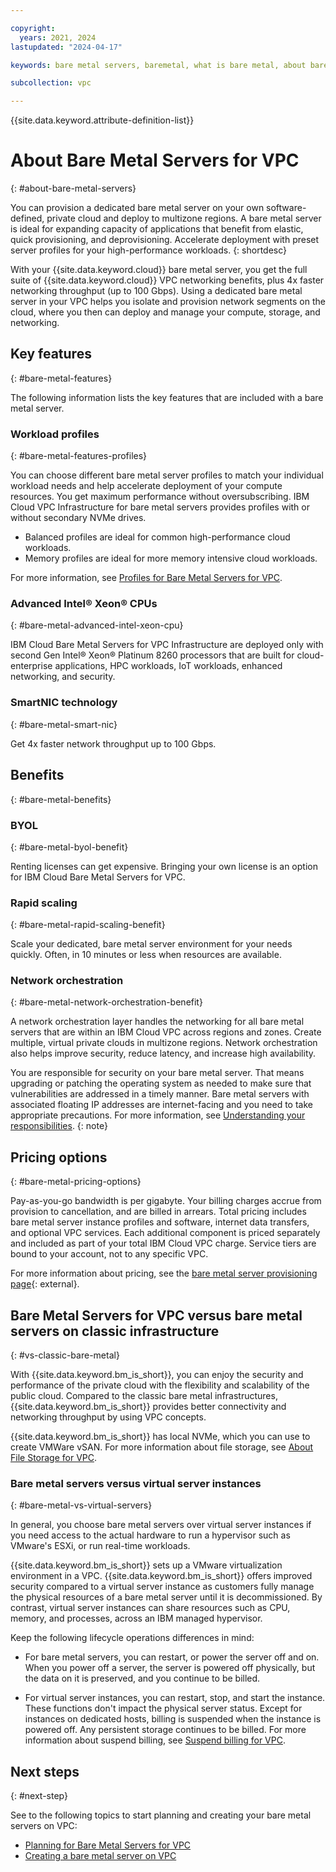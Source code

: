 ```yaml
---

copyright:
  years: 2021, 2024
lastupdated: "2024-04-17"

keywords: bare metal servers, baremetal, what is bare metal, about bare metal, bare metal features, bare metal benefits

subcollection: vpc

---
```


{{site.data.keyword.attribute-definition-list}}

# About Bare Metal Servers for VPC
{: #about-bare-metal-servers}

You can provision a dedicated bare metal server on your own software-defined, private cloud and deploy to multizone regions. A bare metal server is ideal for expanding capacity of applications that benefit from elastic, quick provisioning, and deprovisioning. Accelerate deployment with preset server profiles for your high-performance workloads.
{: shortdesc}

With your {{site.data.keyword.cloud}} bare metal server, you get the full suite of {{site.data.keyword.cloud}} VPC networking benefits, plus 4x faster networking throughput (up to 100 Gbps). Using a dedicated bare metal server in your VPC helps you isolate and provision network segments on the cloud, where you then can deploy and manage your compute, storage, and networking.

## Key features
{: #bare-metal-features}

The following information lists the key features that are included with a bare metal server.

### Workload profiles
{: #bare-metal-features-profiles}

You can choose different bare metal server profiles to match your individual workload needs and help accelerate deployment of your compute resources. You get maximum performance without oversubscribing. IBM Cloud VPC Infrastructure for bare metal servers provides profiles with or without secondary NVMe drives.

* Balanced profiles are ideal for common high-performance cloud workloads.
* Memory profiles are ideal for more memory intensive cloud workloads.

For more information, see [Profiles for Bare Metal Servers for VPC](/docs/vpc?topic=vpc-bare-metal-servers-profile).

### Advanced Intel® Xeon® CPUs
{: #bare-metal-advanced-intel-xeon-cpu}

IBM Cloud Bare Metal Servers for VPC Infrastructure are deployed only with second Gen Intel® Xeon® Platinum 8260 processors that are built for cloud-enterprise applications, HPC workloads, IoT workloads, enhanced networking, and security.

### SmartNIC technology
{: #bare-metal-smart-nic}

Get 4x faster network throughput up to 100 Gbps.

## Benefits
{: #bare-metal-benefits}

### BYOL
{: #bare-metal-byol-benefit}

Renting licenses can get expensive. Bringing your own license is an option for IBM Cloud Bare Metal Servers for VPC.

### Rapid scaling
{: #bare-metal-rapid-scaling-benefit}

Scale your dedicated, bare metal server environment for your needs quickly. Often, in 10 minutes or less when resources are available.

### Network orchestration
{: #bare-metal-network-orchestration-benefit}

A network orchestration layer handles the networking for all bare metal servers that are within an IBM Cloud VPC across regions and zones. Create multiple, virtual private clouds in multizone regions. Network orchestration also helps improve security, reduce latency, and increase high availability.

You are responsible for security on your bare metal server. That means upgrading or patching the operating system as needed to make sure that vulnerabilities are addressed in a timely manner. Bare metal servers with associated floating IP addresses are internet-facing and you need to take appropriate precautions. For more information, see [Understanding your responsibilities](/docs/vpc?topic=vpc-responsibilities-vpc#security-compliance).
{: note}

## Pricing options
{: #bare-metal-pricing-options}

Pay-as-you-go bandwidth is per gigabyte. Your billing charges accrue from provision to cancellation, and are billed in arrears. Total pricing includes bare metal server instance profiles and software, internet data transfers, and optional VPC services. Each additional component is priced separately and included as part of your total IBM Cloud VPC charge. Service tiers are bound to your account, not to any specific VPC.

For more information about pricing, see the [bare metal server provisioning page](https://cloud.ibm.com/infrastructure/provision/bm){: external}.

## Bare Metal Servers for VPC versus bare metal servers on classic infrastructure
{: #vs-classic-bare-metal}

With {{site.data.keyword.bm_is_short}}, you can enjoy the security and performance of the private cloud with the flexibility and scalability of the public cloud. Compared to the classic bare metal infrastructures, {{site.data.keyword.bm_is_short}} provides better connectivity and networking throughput by using VPC concepts.

{{site.data.keyword.bm_is_short}} has local NVMe, which you can use to create VMWare vSAN. For more information about file storage, see [About File Storage for VPC](/docs/vpc?topic=vpc-file-storage-vpc-about).

### Bare metal servers versus virtual server instances
{: #bare-metal-vs-virtual-servers}

In general, you choose bare metal servers over virtual server instances if you need access to the actual hardware to run a hypervisor such as VMware's ESXi, or run real-time workloads.

{{site.data.keyword.bm_is_short}} sets up a VMware virtualization environment in a VPC. {{site.data.keyword.bm_is_short}} offers improved security compared to a virtual server instance as customers fully manage the physical resources of a bare metal server until it is decommissioned. By contrast, virtual server instances can share resources such as CPU, memory, and processes, across an IBM managed hypervisor.

Keep the following lifecycle operations differences in mind:

* For bare metal servers, you can restart, or power the server off and on. When you power off a server, the server is powered off physically, but the data on it is preserved, and you continue to be billed.

* For virtual server instances, you can restart, stop, and start the instance. These functions don't impact the physical server status. Except for instances on dedicated hosts, billing is suspended when the instance is powered off. Any persistent storage continues to be billed. For more information about suspend billing, see [Suspend billing for VPC](/docs/vpc?topic=vpc-suspend-billing).











## Next steps
{: #next-step}

See to the following topics to start planning and creating your bare metal servers on VPC:

* [Planning for Bare Metal Servers for VPC](/docs/vpc?topic=vpc-planning-for-bare-metal-servers)
* [Creating a bare metal server on VPC](/docs/vpc?topic=vpc-creating-bare-metal-servers)
